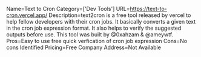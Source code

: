 Name=Text to Cron
Category=['Dev Tools']
URL=https://text-to-cron.vercel.app/
Description=text2cron is a free tool released by vercel to help fellow developers with their cron jobs. It basically converts a given text in the cron job expression format. It also helps to verify the suggested outputs before use. This tool was built by @0xahzam & @ameywtf.
Pros=Easy to use free quick verfication of cron job expression
Cons=No cons Identified
Pricing=Free
Company Address=Not Available

